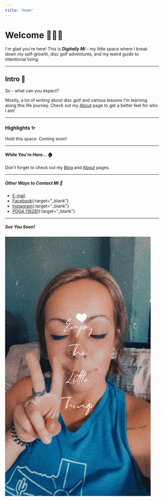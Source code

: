 ```yaml
---
title: "Home"
---
```


# Welcome 🙋🏽‍♀️

I'm glad you're here! This is ***Digitally Mi*** - my little space where I break down my self-growth, disc golf adventures, and my weird guide to intentional living.

---

## Intro 🤩

So - what can you expect? 

Mostly, a lot of writing about disc golf and various lessons I'm learning along this life journey. Check out my [About](about.md) page to get a better feel for who I am!

---

### Highlights ✨

Hold this space. Coming soon!

---

#### While You're Here... 🏠

Don't forget to check out my [Blog](blog.md) and [About](about.md) pages.

---

##### Other Ways to Contact Mi 📱

- [E-mail](mailto:dgmi116281@gmail.com)
- [Facebook](https://www.facebook.com/dgmi116281){:target="_blank"}
- [Instagram](https://www.instagram.com/dgmi_/){:target="_blank"}
- [PDGA 116281](https://www.pdga.com/player/116281){:target="_blank"}

---

##### See You Soon!

![The author Mia with a quote "Enjoy the little things"](/assets/images/Mi-Enjoy-Little-Things.JPG)